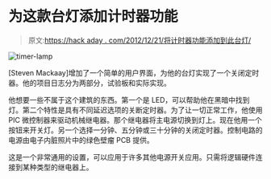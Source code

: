 # 为这款台灯添加计时器功能

> 原文:[https://hack aday . com/2012/12/21/将计时器功能添加到此台灯/](https://hackaday.com/2012/12/21/adding-a-timer-feature-to-this-desk-lamp/)

![timer-lamp](../Images/f5e91c2cfa25da5261014c607b11c59b.png)

[Steven Mackaay]增加了一个简单的用户界面，为他的台灯实现了一个关闭定时器。他的项目日志分为两部分，试验板和实际实现。

他想要一些不属于这个建筑的东西。第一个是 LED，可以帮助他在黑暗中找到灯。第二个特性是具有不同延迟选项的关断定时器。为了让一切正常工作，他使用 PIC 微控制器来驱动机械继电器。那个继电器将主电源切换到灯上。现在他用一个按钮来开关灯。另一个选择一分钟、五分钟或三十分钟的关闭定时器。控制电路的电源由电子内脏照片中的绿色壁瘤 PCB 提供。

这是一个非常通用的设置，可以应用于许多其他电源开关应用。只需将逻辑硬件连接到某种类型的继电器上。